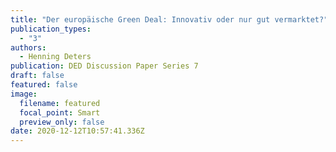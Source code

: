 ```yaml
---
title: "Der europäische Green Deal: Innovativ oder nur gut vermarktet?"
publication_types:
  - "3"
authors:
  - Henning Deters
publication: DED Discussion Paper Series 7
draft: false
featured: false
image:
  filename: featured
  focal_point: Smart
  preview_only: false
date: 2020-12-12T10:57:41.336Z
---
```

